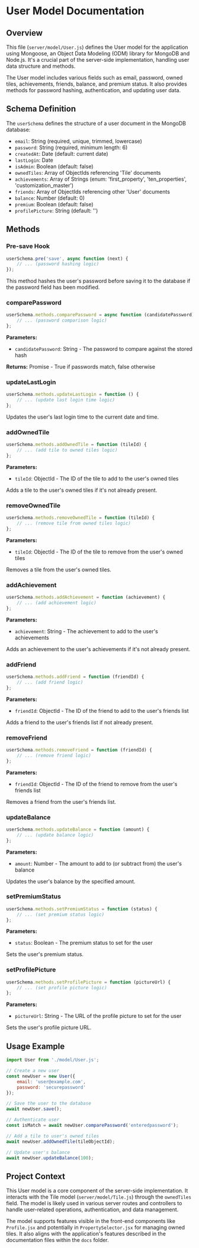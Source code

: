# User Model Documentation

## Overview

This file (`server/model/User.js`) defines the User model for the application using Mongoose, an
Object Data Modeling (ODM) library for MongoDB and Node.js. It's a crucial part of the server-side
implementation, handling user data structure and methods.

The User model includes various fields such as email, password, owned tiles, achievements, friends,
balance, and premium status. It also provides methods for password hashing, authentication, and
updating user data.

## Schema Definition

The `userSchema` defines the structure of a user document in the MongoDB database:

-   `email`: String (required, unique, trimmed, lowercase)
-   `password`: String (required, minimum length: 6)
-   `createdAt`: Date (default: current date)
-   `lastLogin`: Date
-   `isAdmin`: Boolean (default: false)
-   `ownedTiles`: Array of ObjectIds referencing 'Tile' documents
-   `achievements`: Array of Strings (enum: 'first_property', 'ten_properties',
    'customization_master')
-   `friends`: Array of ObjectIds referencing other 'User' documents
-   `balance`: Number (default: 0)
-   `premium`: Boolean (default: false)
-   `profilePicture`: String (default: '')

## Methods

### Pre-save Hook

```javascript
userSchema.pre('save', async function (next) {
    // ... (password hashing logic)
});
```

This method hashes the user's password before saving it to the database if the password field has
been modified.

### comparePassword

```javascript
userSchema.methods.comparePassword = async function (candidatePassword) {
    // ... (password comparison logic)
};
```

**Parameters:**

-   `candidatePassword`: String - The password to compare against the stored hash

**Returns:** Promise<boolean> - True if passwords match, false otherwise

### updateLastLogin

```javascript
userSchema.methods.updateLastLogin = function () {
    // ... (update last login time logic)
};
```

Updates the user's last login time to the current date and time.

### addOwnedTile

```javascript
userSchema.methods.addOwnedTile = function (tileId) {
    // ... (add tile to owned tiles logic)
};
```

**Parameters:**

-   `tileId`: ObjectId - The ID of the tile to add to the user's owned tiles

Adds a tile to the user's owned tiles if it's not already present.

### removeOwnedTile

```javascript
userSchema.methods.removeOwnedTile = function (tileId) {
    // ... (remove tile from owned tiles logic)
};
```

**Parameters:**

-   `tileId`: ObjectId - The ID of the tile to remove from the user's owned tiles

Removes a tile from the user's owned tiles.

### addAchievement

```javascript
userSchema.methods.addAchievement = function (achievement) {
    // ... (add achievement logic)
};
```

**Parameters:**

-   `achievement`: String - The achievement to add to the user's achievements

Adds an achievement to the user's achievements if it's not already present.

### addFriend

```javascript
userSchema.methods.addFriend = function (friendId) {
    // ... (add friend logic)
};
```

**Parameters:**

-   `friendId`: ObjectId - The ID of the friend to add to the user's friends list

Adds a friend to the user's friends list if not already present.

### removeFriend

```javascript
userSchema.methods.removeFriend = function (friendId) {
    // ... (remove friend logic)
};
```

**Parameters:**

-   `friendId`: ObjectId - The ID of the friend to remove from the user's friends list

Removes a friend from the user's friends list.

### updateBalance

```javascript
userSchema.methods.updateBalance = function (amount) {
    // ... (update balance logic)
};
```

**Parameters:**

-   `amount`: Number - The amount to add to (or subtract from) the user's balance

Updates the user's balance by the specified amount.

### setPremiumStatus

```javascript
userSchema.methods.setPremiumStatus = function (status) {
    // ... (set premium status logic)
};
```

**Parameters:**

-   `status`: Boolean - The premium status to set for the user

Sets the user's premium status.

### setProfilePicture

```javascript
userSchema.methods.setProfilePicture = function (pictureUrl) {
    // ... (set profile picture logic)
};
```

**Parameters:**

-   `pictureUrl`: String - The URL of the profile picture to set for the user

Sets the user's profile picture URL.

## Usage Example

```javascript
import User from './model/User.js';

// Create a new user
const newUser = new User({
    email: 'user@example.com',
    password: 'securepassword'
});

// Save the user to the database
await newUser.save();

// Authenticate user
const isMatch = await newUser.comparePassword('enteredpassword');

// Add a tile to user's owned tiles
await newUser.addOwnedTile(tileObjectId);

// Update user's balance
await newUser.updateBalance(100);
```

## Project Context

This User model is a core component of the server-side implementation. It interacts with the Tile
model (`server/model/Tile.js`) through the `ownedTiles` field. The model is likely used in various
server routes and controllers to handle user-related operations, authentication, and data
management.

The model supports features visible in the front-end components like `Profile.jsx` and potentially
in `PropertySelector.jsx` for managing owned tiles. It also aligns with the application's features
described in the documentation files within the `docs` folder.
